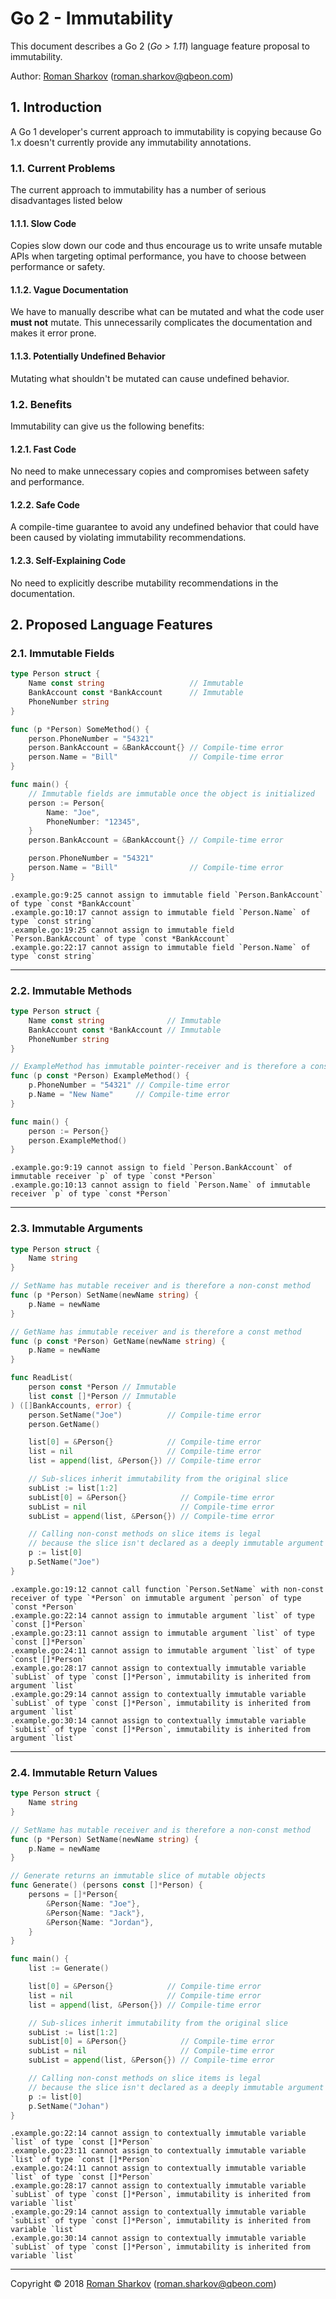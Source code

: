 # Go 2 - Immutability
This document describes a Go 2 (*Go > 1.11*) language feature proposal to immutability.

Author: [Roman Sharkov](https://github.com/romshark) (<roman.sharkov@qbeon.com>)

## 1. Introduction
A Go 1 developer's current approach to immutability is copying because Go 1.x
doesn't currently provide any immutability annotations.

### 1.1. Current Problems
The current approach to immutability has a number of serious disadvantages listed below

#### 1.1.1. Slow Code
Copies slow down our code and thus encourage us to write unsafe mutable APIs when targeting optimal performance, you have to choose between performance or safety.

#### 1.1.2. Vague Documentation
We have to manually describe what can be mutated and what the code user **must not** mutate. This unnecessarily complicates the documentation and makes it error prone.

#### 1.1.3. Potentially Undefined Behavior
Mutating what shouldn't be mutated can cause undefined behavior.

### 1.2. Benefits
Immutability can give us the following benefits:

#### 1.2.1. Fast Code
No need to make unnecessary copies and compromises between safety and performance.

#### 1.2.2. Safe Code
A compile-time guarantee to avoid any undefined behavior that could have been caused by violating immutability recommendations.

#### 1.2.3. Self-Explaining Code
No need to explicitly describe mutability recommendations in the documentation.

## 2. Proposed Language Features

### 2.1. Immutable Fields
```go
type Person struct {
	Name const string                   // Immutable
	BankAccount const *BankAccount      // Immutable
	PhoneNumber string
}

func (p *Person) SomeMethod() {
	person.PhoneNumber = "54321"
	person.BankAccount = &BankAccount{} // Compile-time error
	person.Name = "Bill"                // Compile-time error
}

func main() {
	// Immutable fields are immutable once the object is initialized
	person := Person{
		Name: "Joe",
		PhoneNumber: "12345",
	}
	person.BankAccount = &BankAccount{} // Compile-time error

	person.PhoneNumber = "54321"
	person.Name = "Bill"                // Compile-time error
}
```
```
.example.go:9:25 cannot assign to immutable field `Person.BankAccount` of type `const *BankAccount`
.example.go:10:17 cannot assign to immutable field `Person.Name` of type `const string`
.example.go:19:25 cannot assign to immutable field `Person.BankAccount` of type `const *BankAccount`
.example.go:22:17 cannot assign to immutable field `Person.Name` of type `const string`
```

----
### 2.2. Immutable Methods
```go
type Person struct {
	Name const string              // Immutable
	BankAccount const *BankAccount // Immutable
	PhoneNumber string
}

// ExampleMethod has immutable pointer-receiver and is therefore a const method
func (p const *Person) ExampleMethod() {
	p.PhoneNumber = "54321" // Compile-time error
	p.Name = "New Name"     // Compile-time error
}

func main() {
	person := Person{}
	person.ExampleMethod()
}
```
```
.example.go:9:19 cannot assign to field `Person.BankAccount` of immutable receiver `p` of type `const *Person`
.example.go:10:13 cannot assign to field `Person.Name` of immutable receiver `p` of type `const *Person`
```

----
### 2.3. Immutable Arguments
```go
type Person struct {
	Name string
}

// SetName has mutable receiver and is therefore a non-const method
func (p *Person) SetName(newName string) {
	p.Name = newName
}

// GetName has immutable receiver and is therefore a const method
func (p const *Person) GetName(newName string) {
	p.Name = newName
}

func ReadList(
	person const *Person // Immutable
	list const []*Person // Immutable
) ([]BankAccounts, error) {
	person.SetName("Joe")          // Compile-time error
	person.GetName()

	list[0] = &Person{}            // Compile-time error
	list = nil                     // Compile-time error
	list = append(list, &Person{}) // Compile-time error

	// Sub-slices inherit immutability from the original slice
	subList := list[1:2]
	subList[0] = &Person{}            // Compile-time error
	subList = nil                     // Compile-time error
	subList = append(list, &Person{}) // Compile-time error

	// Calling non-const methods on slice items is legal
	// because the slice isn't declared as a deeply immutable argument
	p := list[0]
	p.SetName("Joe")
}
```
```
.example.go:19:12 cannot call function `Person.SetName` with non-const receiver of type `*Person` on immutable argument `person` of type `const *Person`
.example.go:22:14 cannot assign to immutable argument `list` of type `const []*Person`
.example.go:23:11 cannot assign to immutable argument `list` of type `const []*Person`
.example.go:24:11 cannot assign to immutable argument `list` of type `const []*Person`
.example.go:28:17 cannot assign to contextually immutable variable `subList` of type `const []*Person`, immutability is inherited from argument `list`
.example.go:29:14 cannot assign to contextually immutable variable `subList` of type `const []*Person`, immutability is inherited from argument `list`
.example.go:30:14 cannot assign to contextually immutable variable `subList` of type `const []*Person`, immutability is inherited from argument `list`
```

----
### 2.4. Immutable Return Values
```go
type Person struct {
	Name string
}

// SetName has mutable receiver and is therefore a non-const method
func (p *Person) SetName(newName string) {
	p.Name = newName
}

// Generate returns an immutable slice of mutable objects
func Generate() (persons const []*Person) {
	persons = []*Person{
		&Person{Name: "Joe"},
		&Person{Name: "Jack"},
		&Person{Name: "Jordan"},
	}
}

func main() {
	list := Generate()

	list[0] = &Person{}            // Compile-time error
	list = nil                     // Compile-time error
	list = append(list, &Person{}) // Compile-time error

	// Sub-slices inherit immutability from the original slice
	subList := list[1:2]
	subList[0] = &Person{}            // Compile-time error
	subList = nil                     // Compile-time error
	subList = append(list, &Person{}) // Compile-time error

	// Calling non-const methods on slice items is legal
	// because the slice isn't declared as a deeply immutable argument
	p := list[0]
	p.SetName("Johan")
}
```
```
.example.go:22:14 cannot assign to contextually immutable variable `list` of type `const []*Person`
.example.go:23:11 cannot assign to contextually immutable variable `list` of type `const []*Person`
.example.go:24:11 cannot assign to contextually immutable variable `list` of type `const []*Person`
.example.go:28:17 cannot assign to contextually immutable variable `subList` of type `const []*Person`, immutability is inherited from variable `list`
.example.go:29:14 cannot assign to contextually immutable variable `subList` of type `const []*Person`, immutability is inherited from variable `list`
.example.go:30:14 cannot assign to contextually immutable variable `subList` of type `const []*Person`, immutability is inherited from variable `list`
```

----
Copyright © 2018 [Roman Sharkov](https://github.com/romshark) (<roman.sharkov@qbeon.com>)
